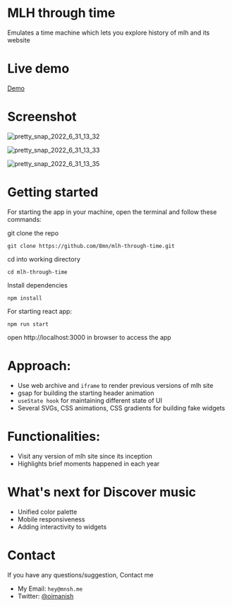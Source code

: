 # MLH through time
Emulates a time machine which lets you explore history of mlh and its website

# Live demo
[Demo](https://mlh-through-time.vercel.app/)

# Screenshot



![pretty_snap_2022_6_31_13_32](https://user-images.githubusercontent.com/64839201/182016452-19df51d3-79e6-42bd-9867-4c80e5f35526.png)


![pretty_snap_2022_6_31_13_33](https://user-images.githubusercontent.com/64839201/182016528-c2b8bf5d-1714-4151-a97b-88240e193509.png)

![pretty_snap_2022_6_31_13_35](https://user-images.githubusercontent.com/64839201/182016535-475b9771-7221-45a5-81af-83e660f6ab27.png)

# Getting started
For starting the app in your machine, open the terminal and follow these commands:

git clone the repo
```
git clone https://github.com/8mn/mlh-through-time.git
```

cd into working directory
```
cd mlh-through-time
```

Install dependencies
```
npm install
```

For starting react app:
```
npm run start
```
open http://localhost:3000 in browser to access the app



# Approach:

- Use web archive and `iframe` to render previous versions of mlh site
- gsap for building the starting header animation
- `useState hook` for maintaining different state of UI
- Several SVGs, CSS animations, CSS gradients for building fake widgets


# Functionalities:
- Visit any version of mlh site since its inception
- Highlights brief moments happened in each year


# What's next for Discover music
- Unified color palette
- Mobile responsiveness
- Adding interactivity to widgets


# Contact

If you have any questions/suggestion, Contact me 
- My Email: `hey@mnsh.me`
- Twitter: [@oimanish](https://twitter.com/oimanish)
